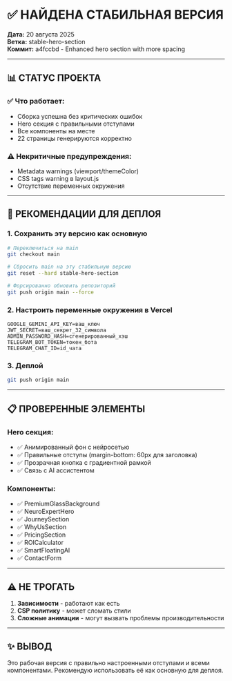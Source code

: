 # ✅ НАЙДЕНА СТАБИЛЬНАЯ ВЕРСИЯ

**Дата:** 20 августа 2025  
**Ветка:** stable-hero-section  
**Коммит:** a4fccbd - Enhanced hero section with more spacing

---

## 📊 СТАТУС ПРОЕКТА

### ✅ Что работает:
- Сборка успешна без критических ошибок
- Hero секция с правильными отступами
- Все компоненты на месте
- 22 страницы генерируются корректно

### ⚠️ Некритичные предупреждения:
- Metadata warnings (viewport/themeColor)
- CSS tags warning в layout.js
- Отсутствие переменных окружения

---

## 🚀 РЕКОМЕНДАЦИИ ДЛЯ ДЕПЛОЯ

### 1. Сохранить эту версию как основную
```bash
# Переключиться на main
git checkout main

# Сбросить main на эту стабильную версию
git reset --hard stable-hero-section

# Форсированно обновить репозиторий
git push origin main --force
```

### 2. Настроить переменные окружения в Vercel
```
GOOGLE_GEMINI_API_KEY=ваш_ключ
JWT_SECRET=ваш_секрет_32_символа
ADMIN_PASSWORD_HASH=сгенерированный_хэш
TELEGRAM_BOT_TOKEN=токен_бота
TELEGRAM_CHAT_ID=id_чата
```

### 3. Деплой
```bash
git push origin main
```

---

## 📋 ПРОВЕРЕННЫЕ ЭЛЕМЕНТЫ

### Hero секция:
- ✅ Анимированный фон с нейросетью
- ✅ Правильные отступы (margin-bottom: 60px для заголовка)
- ✅ Прозрачная кнопка с градиентной рамкой
- ✅ Связь с AI ассистентом

### Компоненты:
- ✅ PremiumGlassBackground
- ✅ NeuroExpertHero
- ✅ JourneySection
- ✅ WhyUsSection
- ✅ PricingSection
- ✅ ROICalculator
- ✅ SmartFloatingAI
- ✅ ContactForm

---

## ⚠️ НЕ ТРОГАТЬ

1. **Зависимости** - работают как есть
2. **CSP политику** - может сломать стили
3. **Сложные анимации** - могут вызвать проблемы производительности

---

## ✨ ВЫВОД

Это рабочая версия с правильно настроенными отступами и всеми компонентами. Рекомендую использовать её как основную для деплоя.